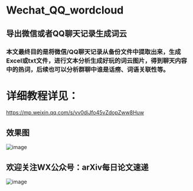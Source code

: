 # Wechat_QQ_wordcloud
## 导出微信或者QQ聊天记录生成词云
### 本文最终目的是将微信/QQ聊天记录从备份文件中提取出来，生成Excel或txt文件，进行文本分析生成好玩的词云图片，得到聊天内容中的热词，后续也可以分析群聊中谁是话痨、词语关联性等。


# 详细教程详见：
https://mp.weixin.qq.com/s/vv0diJfo45vZdopZww8Huw

## 效果图
![image](https://github.com/SmartPorridge/Wechat_QQ_wordcloud/blob/master/v2-8907682f5aff293a51fc7ab289425afc_r.jpg)

## 欢迎关注WX公众号：arXiv每日论文速递
![image](https://github.com/SmartPorridge/Wechat_QQ_wordcloud/blob/master/%E5%BE%AE%E4%BF%A1%E5%9B%BE%E7%89%87_20191209153420.jpg)
